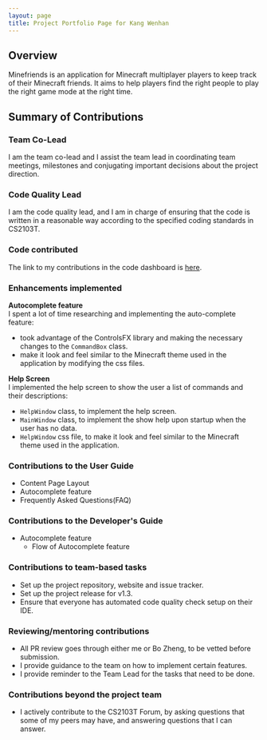 ```yaml
---
layout: page
title: Project Portfolio Page for Kang Wenhan
---
```


## Overview

Minefriends is an application for Minecraft multiplayer players to keep track of their Minecraft friends.
It aims to help players find the right people to play the right game mode at the right time.

## Summary of Contributions

### Team Co-Lead

I am the team co-lead and I assist the team lead in coordinating team meetings, milestones and conjugating
important decisions about the project direction.

### Code Quality Lead

I am the code quality lead, and I am in charge of ensuring that the code is written in a reasonable way according to the specified coding standards in CS2103T.

### Code contributed
The link to my contributions in the code dashboard is [here](https://nus-cs2103-ay2223s1.github.io/tp-dashboard/?search=onepersonhere&breakdown=true).

### Enhancements implemented

**Autocomplete feature**<br>
I spent a lot of time researching and implementing the auto-complete feature:
* took advantage of the ControlsFX library and making the necessary changes to the `CommandBox` class.
* make it look and feel similar to the Minecraft theme used in the application by modifying the css files.

**Help Screen**<br>
I implemented the help screen to show the user a list of commands and their descriptions:
* `HelpWindow` class, to implement the help screen.
* `MainWindow` class, to implement the show help upon startup when the user has no data.
* `HelpWindow` css file, to make it look and feel similar to the Minecraft theme used in the application.

### Contributions to the User Guide

* Content Page Layout
* Autocomplete feature
* Frequently Asked Questions(FAQ)

### Contributions to the Developer's Guide

* Autocomplete feature
  * Flow of Autocomplete feature

### Contributions to team-based tasks

* Set up the project repository, website and issue tracker.
* Set up the project release for v1.3.
* Ensure that everyone has automated code quality check setup on their IDE.

### Reviewing/mentoring contributions

* All PR review goes through either me or Bo Zheng, to be vetted before submission.
* I provide guidance to the team on how to implement certain features.
* I provide reminder to the Team Lead for the tasks that need to be done.

### Contributions beyond the project team
* I actively contribute to the CS2103T Forum, by asking questions that some of my peers may have, and answering questions that I can answer.
